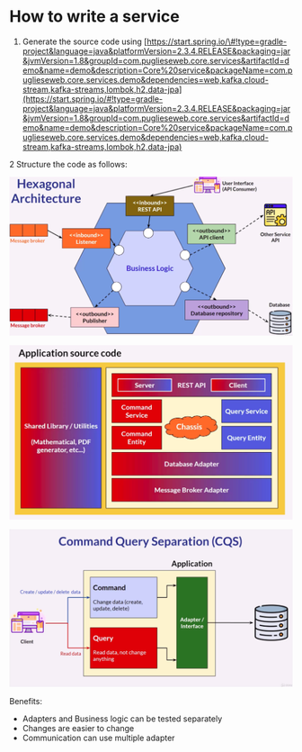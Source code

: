 # How to write a service

1. Generate the source code using [https://start.spring.io/\#!type=gradle-project&language=java&platformVersion=2.3.4.RELEASE&packaging=jar&jvmVersion=1.8&groupId=com.puglieseweb.core.services&artifactId=demo&name=demo&description=Core%20service&packageName=com.puglieseweb.core.services.demo&dependencies=web,kafka,cloud-stream,kafka-streams,lombok,h2,data-jpa](https://start.spring.io/#!type=gradle-project&language=java&platformVersion=2.3.4.RELEASE&packaging=jar&jvmVersion=1.8&groupId=com.puglieseweb.core.services&artifactId=demo&name=demo&description=Core%20service&packageName=com.puglieseweb.core.services.demo&dependencies=web,kafka,cloud-stream,kafka-streams,lombok,h2,data-jpa)

2 Structure the code as follows: 

![](../../.gitbook/assets/image%20%283%29.png)

![](../../.gitbook/assets/image%20%281%29.png)

![](../../.gitbook/assets/image%20%284%29.png)

Benefits:

* Adapters and Business logic can be tested separately
* Changes are easier to change
* Communication can use multiple adapter

